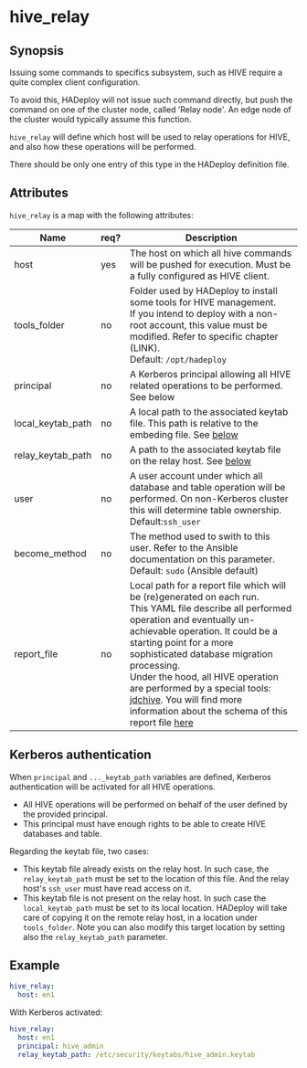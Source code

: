 # hive_relay

## Synopsis

Issuing some commands to specifics subsystem, such as HIVE require a quite complex client configuration.

To avoid this, HADeploy will not issue such command directly, but push the command on one of the cluster node, called ’Relay node'.
An edge node of the cluster would typically assume this function.

`hive_relay` will define which host will be used to relay operations for HIVE, and also how these operations will be performed.

There should be only one entry of this type in the HADeploy definition file.

## Attributes

`hive_relay` is a map with the following attributes:

Name | req?	| 	Description
--- | --- | ---
host|yes|The host on which all hive commands will be pushed for execution. Must be a fully configured as HIVE client.
tools_folder|no|Folder used by HADeploy to install some tools for HIVE management.<br>If you intend to deploy with a non-root account, this value must be modified. Refer to specific chapter (LINK).<br>Default: `/opt/hadeploy`
principal|no|A Kerberos principal allowing all HIVE related operations to be performed. See below
local_keytab_path|no|A local path to the associated keytab file. This path is relative to the embeding file. See [below](#kerberos-authentication)
relay_keytab_path|no|A path to the associated keytab file on the relay host. See [below](#kerberos-authentication)
user|no|A user account under which all database and table operation will be performed. On non-Kerberos cluster this will determine table ownership.<br>Default:`ssh_user`
become_method|no|The method used to swith to this user. Refer to the Ansible documentation on this parameter.<br>Default: `sudo` (Ansible default)
report_file|no|Local path for a report file which will be (re)generated on each run.<br>This YAML file describe all performed operation and eventually un-achievable operation. It could be a starting point for a more sophisticated database migration processing.<br>Under the hood, all HIVE operation are performed by a special tools: [jdchive](https://github.com/BROADSoftware/jdchive). You will find more information about the schema of this report file [here](https://github.com/BROADSoftware/jdchive#report-file) 


## Kerberos authentication

When `principal` and `..._keytab_path` variables are defined, Kerberos authentication will be activated for all HIVE operations.
 
* All HIVE operations will be performed on behalf of the user defined by the provided principal. 
* This principal must have enough rights to be able to create HIVE databases and table. 

Regarding the keytab file, two cases:

* This keytab file already exists on the relay host. In such case, the `relay_keytab_path` must be set to the location of this file. And the relay host's `ssh_user` must have read access on it.
* This keytab file is not present on the relay host. In such case the `local_keytab_path` must be set to its local location. HADeploy will take care of copying it on the remote relay host, in a location under `tools_folder`. Note you can also modify this target location by setting also the `relay_keytab_path` parameter.

## Example
```yaml
hive_relay:
  host: en1
```
With Kerberos activated:
```yaml
hive_relay:
  host: en1
  principal: hive_admin
  relay_keytab_path: /etc/security/keytabs/hive_admin.keytab
```
